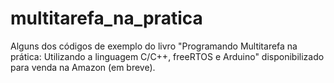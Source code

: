 # multitarefa_na_pratica
Alguns dos códigos de exemplo do livro "Programando Multitarefa na prática: Utilizando a linguagem C/C++, freeRTOS e Arduino" disponibilizado para venda na Amazon (em breve).
